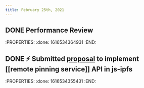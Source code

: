 ```yaml
---
title: February 25th, 2021
---
```



## DONE Performance Review
:PROPERTIES:
:done: 1616534364931
:END:
## DONE ⚡️ Submitted [proposal](https://github.com/protocol/web3-dev-team/pull/58) to implement [[remote pinning service]] API in js-ipfs
:PROPERTIES:
:done: 1616534355431
:END:
